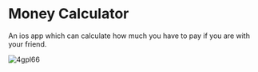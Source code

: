 # Money Calculator
An ios app which can calculate how much you have to pay if you are with your friend. 


![4gpl66](https://user-images.githubusercontent.com/45658401/94601669-7ec62280-029c-11eb-88e4-9f10d975f5c5.gif)
